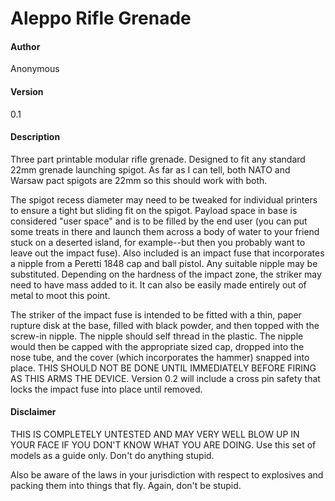 # Aleppo Rifle Grenade

#### Author
Anonymous

#### Version
0.1

#### Description
Three part printable modular rifle grenade.  Designed to fit any standard 22mm grenade launching spigot.  As far as I can tell, both NATO and Warsaw pact spigots are 22mm so this should work with both.  

The spigot recess diameter may need to be tweaked for individual printers to ensure a tight but sliding fit on the spigot.  Payload space in base is considered "user space" and is to be filled by the end user (you can put some treats in there and launch them across a body of water to your friend stuck on a deserted island, for example--but then you probably want to leave out the impact fuse).  Also included is an impact fuse that incorporates a nipple from a Peretti 1848 cap and ball pistol.  Any suitable nipple may be substituted.  Depending on the hardness of the impact zone, the striker may need to have mass added to it.  It can also be easily made entirely out of metal to moot this point. 

The striker of the impact fuse is intended to be fitted with a thin, paper rupture disk at the base, filled with black powder, and then topped with the screw-in nipple.  The nipple should self thread in the plastic.  The nipple would then be capped with the appropriate sized cap, dropped into the nose tube, and the cover (which incorporates the hammer) snapped into place.  THIS SHOULD NOT BE DONE UNTIL IMMEDIATELY BEFORE FIRING AS THIS ARMS THE DEVICE.  Version 0.2 will include a cross pin safety that locks the impact fuse into place until removed.

#### Disclaimer
THIS IS COMPLETELY UNTESTED AND MAY VERY WELL BLOW UP IN YOUR FACE IF YOU DON'T KNOW WHAT YOU ARE DOING.  Use this set of models as a guide only.  Don't do anything stupid.  

Also be aware of the laws in your jurisdiction with respect to explosives and packing them into things that fly.  Again, don't be stupid.
